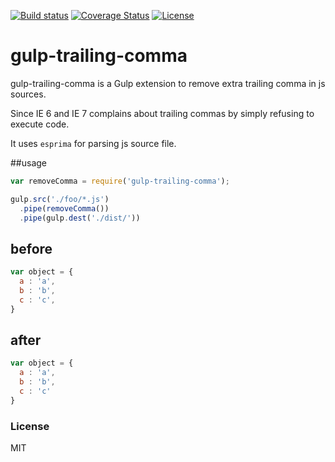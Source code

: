 [![Build status][travis-img]][travis-url]
[![Coverage Status](https://coveralls.io/repos/friskfly/gulp-trailing-comma/badge.svg)](https://coveralls.io/r/friskfly/gulp-trailing-comma)
[![License][license-img]][license-url]
# gulp-trailing-comma

gulp-trailing-comma is a Gulp extension to remove extra trailing comma in js sources.

Since IE 6 and IE 7 complains about trailing commas by simply refusing to execute code.

It uses `esprima` for parsing js source file.

##usage

```js
var removeComma = require('gulp-trailing-comma');

gulp.src('./foo/*.js')
  .pipe(removeComma())
  .pipe(gulp.dest('./dist/'))

```
## before
```js
var object = {
  a : 'a',
  b : 'b',
  c : 'c',
}
```

## after
```js
var object = {
  a : 'a',
  b : 'b',
  c : 'c'
}
```

### License
MIT

[travis-img]: https://travis-ci.org/friskfly/gulp-trailing-comma.svg
[travis-url]: https://travis-ci.org/friskfly/gulp-trailing-comma
[license-img]: http://img.shields.io/badge/license-MIT-green.svg?style=flat-square
[license-url]: http://opensource.org/licenses/MIT
